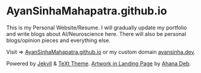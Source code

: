 # AyanSinhaMahapatra.github.io

This is my Personal Website/Resume.
I will gradually update my portfolio and write blogs about AI/Neuroscience here.
There will also be personal blogs/opinion pieces and everything else. 

Visit => [AyanSinhaMahapatra.github.io](https://AyanSinhaMahapatra.github.io) or my custom domain [ayansinha.dev](https://www.ayansinha.dev).

Powered by [Jekyll](http://jekyllrb.com/) & [TeXt Theme](https://github.com/kitian616/jekyll-TeXt-theme).
[Artwork in Landing Page](https://ayansinha.dev/assets/images/logo_ayan.jpg) by [Ahana Deb](https://github.com/ahanadeb).

